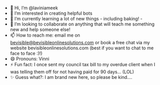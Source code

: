 - 👋 Hi, I’m @laviniameek
- 👀 I’m interested in creating helpful bots
- 🌱 I’m currently learning a lot of new things - including baking! -
- 💞️ I’m looking to collaborate on anything that will teach me something new and help someone else!
- 📫 How to reach me: email me on bevisible@bevisibleonlinesolutions.com or book a free chat via my website bevisibleonlinesolutions.com (best if you want to chat to me face to face :)!)
- 😄 Pronouns: Vinni
- ⚡ Fun fact: I once sent my council tax bill to my overdue client when I was telling them off for not having paid for 90 days... (LOL)
- ✨ Guess what?: I am brand new here, so please be kind....

<!---
laviniameek/laviniameek is a ✨ special ✨ repository because its `README.md` (this file) appears on your GitHub profile.
You can click the Preview link to take a look at your changes.
--->
